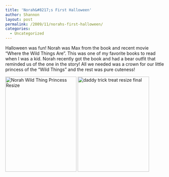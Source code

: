 ```yaml
---
title: 'Norah&#8217;s First Halloween'
author: Shannon
layout: post
permalink: /2009/11/norahs-first-halloween/
categories:
  - Uncategorized
---
```

Halloween was fun! Norah was Max from the book and recent movie &#8220;Where the Wild Things Are&#8221;. This was one of my favorite books to read when I was a kid. Norah recently got the book and had a bear outfit that reminded us of the one in the story! All we needed was a crown for our little princess of the &#8220;Wild Things&#8221; and the rest was pure cuteness!

[<img class="alignnone size-medium wp-image-1115" title="Norah Wild Thing Princess Resize" src="http://braunerpots.com/blog/wp-content/uploads/2009/11/Norah-Wild-Thing-Princess-Resize-224x300.jpg" alt="Norah Wild Thing Princess Resize" width="224" height="300" />][1] [<img class="alignnone size-medium wp-image-1117" title="daddy trick treat resize final" src="http://braunerpots.com/blog/wp-content/uploads/2009/11/daddy-trick-treat-resize-final-225x300.jpg" alt="daddy trick treat resize final" width="225" height="300" />][2]

 [1]: http://braunerpots.com/blog/wp-content/uploads/2009/11/Norah-Wild-Thing-Princess-Resize.jpg
 [2]: http://braunerpots.com/blog/wp-content/uploads/2009/11/daddy-trick-treat-resize-final.jpg